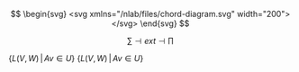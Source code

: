 $$
\begin{svg}
<svg xmlns="/nlab/files/chord-diagram.svg" width="200">
</svg>
\end{svg}
$$

$$
  \sum \dashv ext \dashv \prod
$$

$\{L(V,W)\,|\,Av\in U\}$
$\{L(V,W)\,|\,A v \in U\}$